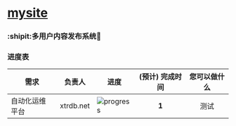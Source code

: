 # [mysite](http://xtrdb.net)
### :shipit:多用户内容发布系统:cookie:

### 进度表 <a name="progress">&nbsp;</a>




需求 | 负责人 | 进度 | (预计) 完成时间 | 您可以做什么
---|:---:|---|:---:|:---:
自动化运维平台 | xtrdb.net | ![progress](http://progressed.io/bar/20) | **1** | 测试
